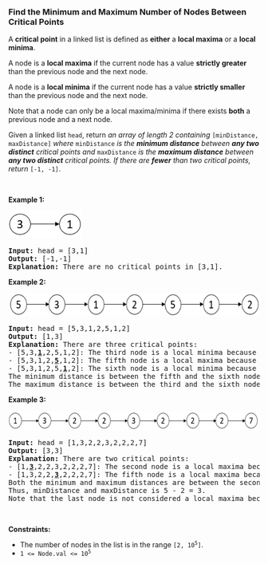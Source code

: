 
<h3>Find the Minimum and Maximum Number of Nodes Between Critical Points</h3>
<div><p>A <strong>critical point</strong> in a linked list is defined as <strong>either</strong> a <strong>local maxima</strong> or a <strong>local minima</strong>.</p>
<p>A node is a <strong>local maxima</strong> if the current node has a value <strong>strictly greater</strong> than the previous node and the next node.</p>
<p>A node is a <strong>local minima</strong> if the current node has a value <strong>strictly smaller</strong> than the previous node and the next node.</p>
<p>Note that a node can only be a local maxima/minima if there exists <strong>both</strong> a previous node and a next node.</p>
<p>Given a linked list <code>head</code>, return <em>an array of length 2 containing </em><code>[minDistance, maxDistance]</code><em> where </em><code>minDistance</code><em> is the <strong>minimum distance</strong> between <strong>any two distinct</strong> critical points and </em><code>maxDistance</code><em> is the <strong>maximum distance</strong> between <strong>any two distinct</strong> critical points. If there are <strong>fewer</strong> than two critical points, return </em><code>[-1, -1]</code>.</p>
<p> </p>
<p><strong>Example 1:</strong></p>
<img alt="" src="assets/78fe91037cf24207a17590394e949beb.png" style="width: 148px; height: 55px;"/>
<pre><strong>Input:</strong> head = [3,1]
<strong>Output:</strong> [-1,-1]
<strong>Explanation:</strong> There are no critical points in [3,1].
</pre>
<p><strong>Example 2:</strong></p>
<img alt="" src="assets/5415b103ff2943ef99c261414bad72b8.png" style="width: 624px; height: 46px;"/>
<pre><strong>Input:</strong> head = [5,3,1,2,5,1,2]
<strong>Output:</strong> [1,3]
<strong>Explanation:</strong> There are three critical points:
- [5,3,<strong><u>1</u></strong>,2,5,1,2]: The third node is a local minima because 1 is less than 3 and 2.
- [5,3,1,2,<u><strong>5</strong></u>,1,2]: The fifth node is a local maxima because 5 is greater than 2 and 1.
- [5,3,1,2,5,<u><strong>1</strong></u>,2]: The sixth node is a local minima because 1 is less than 5 and 2.
The minimum distance is between the fifth and the sixth node. minDistance = 6 - 5 = 1.
The maximum distance is between the third and the sixth node. maxDistance = 6 - 3 = 3.
</pre>
<p><strong>Example 3:</strong></p>
<img alt="" src="assets/e853609f0e504f0aaa30d28f7deb8ba0.png" style="width: 624px; height: 39px;"/>
<pre><strong>Input:</strong> head = [1,3,2,2,3,2,2,2,7]
<strong>Output:</strong> [3,3]
<strong>Explanation:</strong> There are two critical points:
- [1,<u><strong>3</strong></u>,2,2,3,2,2,2,7]: The second node is a local maxima because 3 is greater than 1 and 2.
- [1,3,2,2,<u><strong>3</strong></u>,2,2,2,7]: The fifth node is a local maxima because 3 is greater than 2 and 2.
Both the minimum and maximum distances are between the second and the fifth node.
Thus, minDistance and maxDistance is 5 - 2 = 3.
Note that the last node is not considered a local maxima because it does not have a next node.
</pre>
<p> </p>
<p><strong>Constraints:</strong></p>
<ul>
<li>The number of nodes in the list is in the range <code>[2, 10<sup>5</sup>]</code>.</li>
<li><code>1 &lt;= Node.val &lt;= 10<sup>5</sup></code></li>
</ul>
</div>
